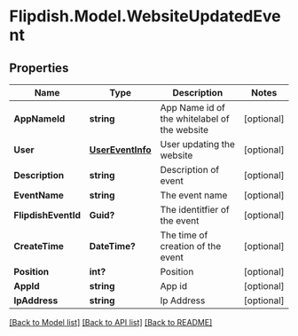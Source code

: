 # Flipdish.Model.WebsiteUpdatedEvent
## Properties

Name | Type | Description | Notes
------------ | ------------- | ------------- | -------------
**AppNameId** | **string** | App Name id of the whitelabel of the website | [optional] 
**User** | [**UserEventInfo**](UserEventInfo.md) | User updating the website | [optional] 
**Description** | **string** | Description of event | [optional] 
**EventName** | **string** | The event name | [optional] 
**FlipdishEventId** | **Guid?** | The identitfier of the event | [optional] 
**CreateTime** | **DateTime?** | The time of creation of the event | [optional] 
**Position** | **int?** | Position | [optional] 
**AppId** | **string** | App id | [optional] 
**IpAddress** | **string** | Ip Address | [optional] 

[[Back to Model list]](../README.md#documentation-for-models) [[Back to API list]](../README.md#documentation-for-api-endpoints) [[Back to README]](../README.md)

